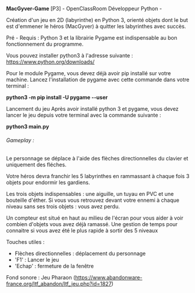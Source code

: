 **MacGyver-Game**
[P3] - OpenClassRoom Développeur Python - 

Création d'un jeu en 2D (labyrinthe) en Python 3, orienté objets
dont le but est d'emmener le héros (MacGyver) à quitter les labyrinthes avec succès.

Pré - Requis :
Python 3 et la librairie Pygame est indispensable au bon fonctionnement du programme.

Vous pouvez installer python3 à l'adresse suivante : https://www.python.org/downloads/

Pour le module Pygame, vous devez déjà avoir pip installé sur votre machine. 
Lancez l'installation de pygame avec cette commande dans votre terminal :

**python3 -m pip install -U pygame --user**

Lancement du jeu
Après avoir installé python 3 et pygame, vous devez lancer le jeu depuis votre terminal avec la commande suivante :

**python3 main.py**

###### Gameplay :
 
Le personnage se déplace à l'aide des flèches directionnelles du clavier et uniquement des fléches. 

Votre héros devra franchir les 5 labyrinthes en rammassant à chaque fois 3 objets pour endormir les gardiens.

Les trois objets indispensables : une aiguille, un tuyau en PVC et une bouteille d'éther.
Si vous vous retrouvez devant votre ennemi à chaque niveau sans ses trois objets : vous avez perdu.

Un compteur est situé en haut au milieu de l'écran pour vous aider à voir combien d'objets vous avez déjà ramassé.
Une gestion de temps pour connaitre si vous avez été le plus rapide à sortir des 5 niveaux

Touches utiles :
 - Flèches directionnelles : déplacement du personnage
 - 'F1' : Lancer le jeu
 - 'Echap' : fermeture de la fenêtre
 
 
 Fond sonore : Jeu Pharaon (https://www.abandonware-france.org/ltf_abandon/ltf_jeu.php?id=1827)